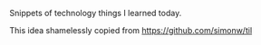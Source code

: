 Snippets of technology things I learned today. 

This idea shamelessly copied from https://github.com/simonw/til

